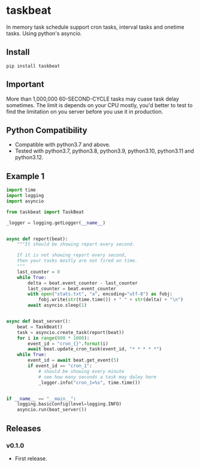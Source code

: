 # taskbeat

In memory task schedule support cron tasks, interval tasks and onetime tasks. Using python's asyncio.

## Install

```
pip install taskbeat
```

## Important

More than 1,000,000 60-SECOND-CYCLE tasks may cuase task delay sometimes. The limit is depends on your CPU mostly, you'd better to test to find the limitation on you server before you use it in production.

## Python Compatibility

- Compatible with python3.7 and above.
- Tested with python3.7, python3.8, python3.9, python3.10, python3.11 and python3.12.

## Example 1

```python
import time
import logging
import asyncio

from taskbeat import TaskBeat

_logger = logging.getLogger(__name__)


async def report(beat):
    """It should be showing report every second.

    If it is not showing report every second,
    then your tasks mostly are not fired on time.
    """
    last_counter = 0
    while True:
        delta = beat.event_counter - last_counter
        last_counter = beat.event_counter
        with open("stats.txt", "a", encoding="utf-8") as fobj:
            fobj.write(str(time.time()) + " " + str(delta) + "\n")
        await asyncio.sleep(1)


async def beat_server():
    beat = TaskBeat()
    task = asyncio.create_task(report(beat))
    for i in range(800 * 1000):
        event_id = "cron_{}".format(i)
        await beat.update_cron_task(event_id, "* * * * *")
    while True:
        event_id = await beat.get_event(5)
        if event_id == "cron_1":
            # should be showing every minute
            # see how many seconds a task may daley here
            _logger.info("cron_1=%s", time.time())


if __name__ == "__main__":
    logging.basicConfig(level=logging.INFO)
    asyncio.run(beat_server())
```

## Releases

### v0.1.0

- First release.
